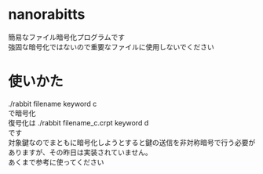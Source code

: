 # nanorabitts
簡易なファイル暗号化プログラムです  
強固な暗号化ではないので重要なファイルに使用しないでください  
# 使いかた  
./rabbit filename keyword c  
で暗号化  
復号化は
./rabbit filename_c.crpt keyword d  
です  
対象鍵なのでまともに暗号化しようとすると鍵の送信を非対称暗号で行う必要がありますが、その昨日は実装されていません。  
あくまで参考に使ってください
